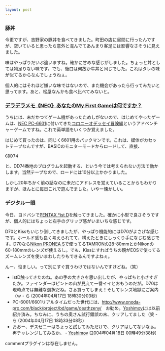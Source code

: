 ```yaml
---
layout: post
---
```

<h3>豚丼</h3>
<p>今更ですが、吉野家の豚丼を食べてきました。町田の店に昼間に行ったんですが、空いていると思ったら意外と混んでてあんまり客足には影響なさそうに見えました。</p>
<p>味はやっぱりだいぶ違いますね。確かに甘めな感じがしました。ちょっと丼としては物足りない味です。でも、後口は何故か牛丼と同じでした。これはタレの味が似てるからなんでしょうねぇ。</p>
<p>個人的にはそれほど嫌いな味ではないので、また機会があったら行ってみたいと思ってます。あと、松屋なんかも食べ比べてみないと。</p>
<h3><a href="http://d.hatena.ne.jp/dezy/20040415#1082000087">デラデラメモ《NEO》あなたのMy First Gameは何ですか？</a></h3>
<p>うちには、未だかつてゲーム機があったためしがないので、はじめてやったゲームは、<a href="/?page=NEC+PC%2D6601" class="wikipage">NEC PC-6601</a>に付いてきた<a href="http://p6-kei.hp.infoseek.co.jp/Nec.html">コロニーオデッセイ冒険編</a>というアドベンチャーゲームですね。これで英単語をいくつか覚えました。</p>
<p>はじめて買ったのは、同じく6601用のパックマンです。これは、媒体がカセットテープなんですが、BASICのモニターモードからロードして、直接、</p>
<pre>GDD74
</pre>
<p>と、DD74番地のプログラムを起動する、という今では考えられない方法で動かします。当然テープなので、ロードには10分以上かかりました。</p>
<p>しかし20年ちかく前の話なのに未だにアドレスを覚えていることからもわかりますが、ほんとに毎日これで遊んでました。いやー懐かしい。</p>
<h3>デジタル一眼</h3>
<p>今日、ヨドバシで<a href="http://www.digital.pentax.co.jp/ja/35mm/ist-d/">PENTAX *ist D</a>を触ってきました。確かに小型で良さそうですが、個人的にはちょっと右手のグリップ感がいまいちな感じです。</p>
<p>D70とKissもいじり倒してきましたが、やっぱり機能的にはD70がよさげな感じです。ホールド感も良く考えられてて、構えたときにしっくり手になじむ感じです。D70なら<a href="/?page=Nikon+PRONEA+S" class="wikipage">Nikon PRONEA S</a>で使ってるTAMRONの28-80mmとかNikonの60-180mmのレンズが使えるし。でも、Kissにすればうちの親がEOSで使ってるズームレンズを使いまわしたりもできるんですよねぇ。</p>
<p>んー、悩ましい。って別にすぐ買うわけではないんですけどね。（笑）</p>
<ul>
<li>istD触ってきたのね。あの手の大きさを思い出したが、やっぱちと小さすぎたか。ファインダーはピントの山が見えて一番イイとおもうのだが。D70は現時点では無難な選択だね。さぁ買ってしまえ！そしてレンズ地獄にご案内（ｗ - ら (2004年04月17日 18時30分03秒)</li>
<li>PC-6001/6601リアルタイムだった世代には、<a href="http://www.onoda-pro.com/black/project/bd/game/deathzeny/">http://www.onoda-pro.com/black/project/bd/game/deathzeny/</a>　お勧め。<a href="/?page=Yoshimov" class="wikipage">Yoshimov</a>には以前紹介済み。ちなみに、うちの奥さん試行錯誤の末、クリアしてました（笑 - ら (2004年04月17日 18時33分08秒)</li>
<li>おおー、デスゼニーはちょっと試してみただけで、クリアはしてないなぁ。再チャレンジしてみるか。 - <a href="/?page=Yoshimov" class="wikipage">Yoshimov</a> (2004年04月18日 00時49分38秒)</li>
</ul>
<p><span class="error">commentプラグインは存在しません。</span> </p>
